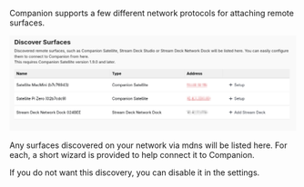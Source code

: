 Companion supports a few different network protocols for attaching remote surfaces.

![Discovery](images/discover.png?raw=true 'Discovery')

Any surfaces discovered on your network via mdns will be listed here. For each, a short wizard is provided to help connect it to Companion.

If you do not want this discovery, you can disable it in the settings.
